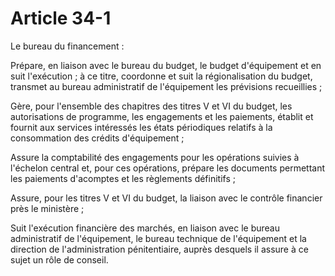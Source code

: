 # Article 34-1

Le bureau du financement :

Prépare, en liaison avec le bureau du budget, le budget d'équipement et en suit l'exécution ; à ce titre, coordonne et suit la régionalisation du budget, transmet au bureau administratif de l'équipement les prévisions recueillies ;

Gère, pour l'ensemble des chapitres des titres V et VI du budget, les autorisations de programme, les engagements et les paiements, établit et fournit aux services intéressés les états périodiques relatifs à la consommation des crédits d'équipement ;

Assure la comptabilité des engagements pour les opérations suivies à l'échelon central et, pour ces opérations, prépare les documents permettant les paiements d'acomptes et les règlements définitifs ;

Assure, pour les titres V et VI du budget, la liaison avec le contrôle financier près le ministère ;

Suit l'exécution financière des marchés, en liaison avec le bureau administratif de l'équipement, le bureau technique de l'équipement et la direction de l'administration pénitentiaire, auprès desquels il assure à ce sujet un rôle de conseil.

